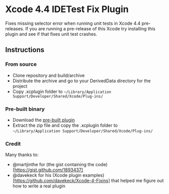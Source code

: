 # Xcode 4.4 IDETest Fix Plugin

Fixes missing selector error when running unit tests in Xcode 4.4 pre-releases. If you are running a pre-release of this Xcode try installing this plugin and see if that fixes unit test crashes.

## Instructions

### From source

- Clone repository and build/archive
- Distribute the archive and go to your DerivedData directory for the project
- Copy .xcplugin folder to `~/Library/Application Support/Developer/Shared/Xcode/Plug-ins/`

### Pre-built binary

- Download the [pre-built plugin](https://github.com/downloads/joefiorini/Xcode-IDETestFixes/IDETestFixes.xcplugin.zip)
- Extract the zip file and copy the .xcplugin folder to `~/Library/Application Support/Developer/Shared/Xcode/Plug-ins/`

### Credit

Many thanks to:
- @martjinthe for (the gist containing the code)[https://gist.github.com/1893437]
- @davekeck for his (Xcode plugin examples)[https://github.com/davekeck/Xcode-4-Fixins] that helped me figure out how to write a real plugin
